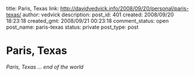 title: Paris, Texas
link: http://davidvedvick.info/2008/09/20/personal/paris-texas/
author: vedvick
description: 
post_id: 401
created: 2008/09/20 18:23:18
created_gmt: 2008/09/21 00:23:18
comment_status: open
post_name: paris-texas
status: private
post_type: post

# Paris, Texas

_Paris, Texas ... end of the world_
